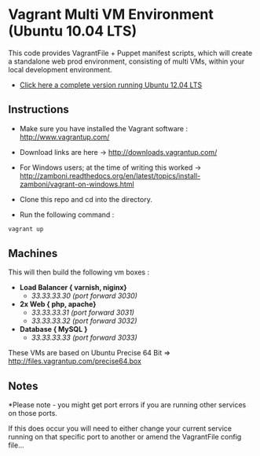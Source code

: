 Vagrant Multi VM Environment (Ubuntu 10.04 LTS)
===============================================

This code provides VagrantFile + Puppet manifest scripts, which will create a standalone web prod environment, consisting of multi VMs, within your local development environment.

 - <a href="https://github.com/modernfidelity/vagrant-web-prod-precise64">Click here a complete version running Ubuntu 12.04 LTS</a>


Instructions
------------

- Make sure you have installed the Vagrant software : http://www.vagrantup.com/

 - Download links are here -> http://downloads.vagrantup.com/
 - For Windows users; at the time of writing this worked -> http://zamboni.readthedocs.org/en/latest/topics/install-zamboni/vagrant-on-windows.html

- Clone this repo and cd into the directory. 

- Run the following command : 


```bash
vagrant up
```

Machines
--------

This will then build the following vm boxes : 

- <strong>Load Balancer { varnish, niginx}</strong>
  - *33.33.33.30 (port forward 3030)*  
- <strong>2x Web { php, apache}</strong>
    - *33.33.33.31 (port forward 3031)*
    - *33.33.33.32 (port forward 3032)* 
- <strong>Database { MySQL }</strong>
    - *33.33.33.33 (port forward 3033)*


These VMs are based on Ubuntu Precise 64 Bit => http://files.vagrantup.com/precise64.box

Notes
-----
*Please note - you might get port errors if you are running other services on those ports. 

If this does occur you will need to either change your current service running on that specific port to another 
or amend the VagrantFile config file...
